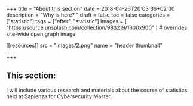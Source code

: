 +++
title = "About this section"
date = 2018-04-26T20:03:36+02:00
description = "Why is here? "
draft = false
toc = false
categories = ["statistic"]
tags = ["after", "statistic"]
images = [
  "https://source.unsplash.com/collection/983219/1600x900"
] # overrides site-wide open graph image

[[resources]]
  src = "images/2.png"
  name = "header thumbnail"

+++
## This section: 

I will include various research  and materials about the course of statistics held at Sapienza for Cybersecurity Master.


